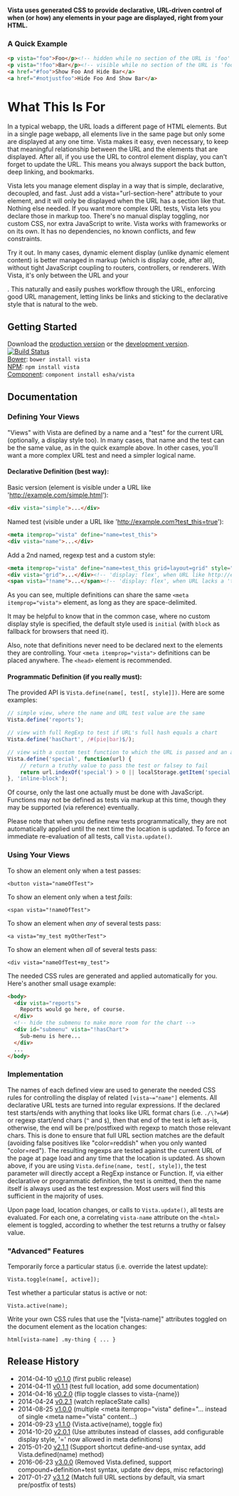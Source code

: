 #### Vista uses generated CSS to provide declarative, URL-driven control of when (or how) any elements in your page are displayed, right from your HTML.

### A Quick Example

```html
<p vista="foo">Foo</p><!-- hidden while no section of the URL is 'foo' -->
<p vista="!foo">Bar</p><!-- visible while no section of the URL is 'foo' -->
<a href="#foo">Show Foo And Hide Bar</a>
<a href="#notjustfoo">Hide Foo And Show Bar</a>
```

# What This Is For

In a typical webapp, the URL loads a different page of HTML elements. But in a single page webapp, all elements live in the same page but only some are displayed at any one time. Vista makes it easy, even necessary, to keep that meaningful relationship between the URL and the elements that are displayed. After all, if you use the URL to control element display, you can't forget to update the URL. This means you always support the back button, deep linking, and bookmarks.

Vista lets you manage element display in a way that is simple, declarative, decoupled, and fast. Just add a vista="url-section-here" attribute to your element, and it will only be displayed when the URL has a section like that. Nothing else needed. If you want more complex URL tests, Vista lets you declare those in markup too. There's no manual display toggling, nor custom CSS, nor extra JavaScript to write. Vista works with frameworks or on its own. It has no dependencies, no known conflicts, and few constraints.

Try it out. In many cases, dynamic element display (unlike dynamic element content) is better managed in markup (which is display code, after all), without tight JavaScript coupling to routers, controllers, or renderers. With Vista, it's only between the URL and your <div>. This naturally and easily pushes workflow through the URL, enforcing good URL management, letting links be links and sticking to the declarative style that is natural to the web.

## Getting Started

Download the [production version][min] or the [development version][max]. [![Build Status](https://travis-ci.org/esha/vista.png?branch=master)](https://travis-ci.org/esha/vista)  
[Bower][bower]: `bower install vista`  
[NPM][npm]: `npm install vista`   
[Component][component]: `component install esha/vista`  

[min]: https://raw.github.com/esha/vista/master/dist/vista.min.js
[max]: https://raw.github.com/esha/vista/master/dist/vista.js
[npm]: https://npmjs.org/package/vista
[bower]: http://bower.io/
[component]: http://component.io/

## Documentation

### Defining Your Views

"Views" with Vista are defined by a name and a "test" for the current URL (optionally, a display style too). In many cases, that name and the test can be the same value, as in the quick example above. In other cases, you'll want a more complex URL test and need a simpler logical name.

#### Declarative Definition (best way):  

Basic version (element is visible under a URL like 'http://example.com/simple.html'):  
```html
<div vista="simple">...</div>
```  

Named test (visible under a URL like 'http://example.com?test_this=true'):  
```html
<meta itemprop="vista" define="name=test_this">
<div vista="name">...</div>
```  

Add a 2nd named, regexp test and a custom style:  
```html
<meta itemprop="vista" define="name=test_this grid=layout=grid" style="flex">
<div vista="grid">...</div><!-- 'display: flex', when URL like http://example.com?layout=grid&a=1 -->
<span vista="!name">...</span><!-- 'display: flex', when URL lacks a 'test_this' section -->
```  

As you can see, multiple definitions can share the same `<meta itemprop="vista">` element, as long as they are space-delimited.

It may be helpful to know that in the common case, where no custom display style is specified, the default style used is `initial` (with `block` as fallback for browsers that need it).  

Also, note that definitions never need to be declared next to the elements they are controlling.
Your `<meta itemprop="vista">` definitions can be placed anywhere. The `<head>` element is recommended.

#### Programmatic Definition (if you really must):  

The provided API is `Vista.define(name[, test[, style]])`. Here are some examples:

```javascript
// simple view, where the name and URL test value are the same
Vista.define('reports');

// view with full RegExp to test if URL's full hash equals a chart
Vista.define('hasChart', /#(pie|bar)$/);

// view with a custom test function to which the URL is passed and an alternate style
Vista.define('special', function(url) {
    // return a truthy value to pass the test or falsey to fail
    return url.indexOf('special') > 0 || localStorage.getItem('special');
}, 'inline-block');
```

Of course, only the last one actually must be done with JavaScript. Functions may not be defined as tests via markup at this time, though they may be supported (via reference) eventually.

Please note that when you define new tests programmatically, they are not automatically applied until the next time the location is updated. To force an immediate re-evaluation of all tests, call `Vista.update()`.

### Using Your Views

To show an element only when a test passes:  

`<button vista="nameOfTest">`

To show an element only when a test *fails*:

`<span vista="!nameOfTest">`

To show an element when *any* of several tests pass:

`<a vista="my_test myOtherTest">`

To show an element when *all* of several tests pass:

`<div vista="nameOfTest+my_test">`

The needed CSS rules are generated and applied automatically for you. Here's another small usage example:

```html
<body>
  <div vista="reports">
    Reports would go here, of course.
  </div>
  <!-- hide the submenu to make more room for the chart -->
  <div id="submenu" vista="!hasChart">
    Sub-menu is here...
  </div>
  ...
</body>
```

### Implementation

The names of each defined view are used to generate the needed CSS rules for controlling the display of related `[vista~="name"]` elements. All declarative URL tests are turned into regular expressions. If the declared test starts/ends with anything that looks like URL format chars (i.e. `./\?=&#`) or regexp start/end chars (`^` and `$`), then that end of the test is left as-is, otherwise, the end will be pre/postfixed with regexp to match those relevant chars. This is done to ensure that full URL section matches are the default (avoiding false positives like "color=reddish" when you only wanted "color=red"). The resulting regexps are tested against the current URL of the page at page load and any time that the location is updated. As shown above, if you are using `Vista.define(name, test[, style])`, the test parameter will directly accept a RegExp instance or Function. If, via either declarative or programmatic definition, the test is omitted, then the name itself is always used as the test expression. Most users will find this sufficient in the majority of uses.

Upon page load, location changes, or calls to `Vista.update()`, all tests are evaluated. For each one, a correlating `vista-name` attribute on the `<html>` element is toggled, according to whether the test returns a truthy or falsey value. 

### "Advanced" Features

Temporarily force a particular status (i.e. override the latest update):

`Vista.toggle(name[, active]);`

Test whether a particular status is active or not:

`Vista.active(name);`

Write your own CSS rules that use the "[vista-name]" attributes toggled on the document element as the location changes:

`html[vista-name] .my-thing { ... }`

## Release History
* 2014-04-10 [v0.1.0][] (first public release)
* 2014-04-11 [v0.1.1][] (test full location, add some documentation)
* 2014-04-16 [v0.2.0][] (flip toggle classes to vista-{name})
* 2014-04-24 [v0.2.1][] (watch replaceState calls)
* 2014-08-25 [v1.0.0][] (multiple <meta itemprop="vista" define="... instead of single <meta name="vista" content...)
* 2014-09-23 [v1.1.0][] (Vista.active(name), toggle fix)
* 2014-10-20 [v2.0.1][] (Use attributes instead of classes, add configurable display style, '=' now allowed in meta definitions)
* 2015-01-20 [v2.1.1][] (Support shortcut define-and-use syntax, add Vista.defined(name) method)
* 2016-06-23 [v3.0.0][] (Removed Vista.defined, support compound+definition+test syntax, update dev deps, misc refactoring)
* 2017-01-27 [v3.1.2][] (Match full URL sections by default, via smart pre/postfix of tests)

[v0.1.0]: https://github.com/esha/vista/tree/0.1.0
[v0.1.1]: https://github.com/esha/vista/tree/0.1.1
[v0.2.0]: https://github.com/esha/vista/tree/0.2.0
[v0.2.1]: https://github.com/esha/vista/tree/0.2.1
[v1.0.0]: https://github.com/esha/vista/tree/1.0.0
[v1.1.0]: https://github.com/esha/vista/tree/1.1.0
[v2.0.1]: https://github.com/esha/vista/tree/2.0.1
[v2.1.1]: https://github.com/esha/vista/tree/2.1.1
[v3.0.0]: https://github.com/esha/vista/tree/3.0.0
[v3.1.2]: https://github.com/esha/vista/tree/3.1.2
